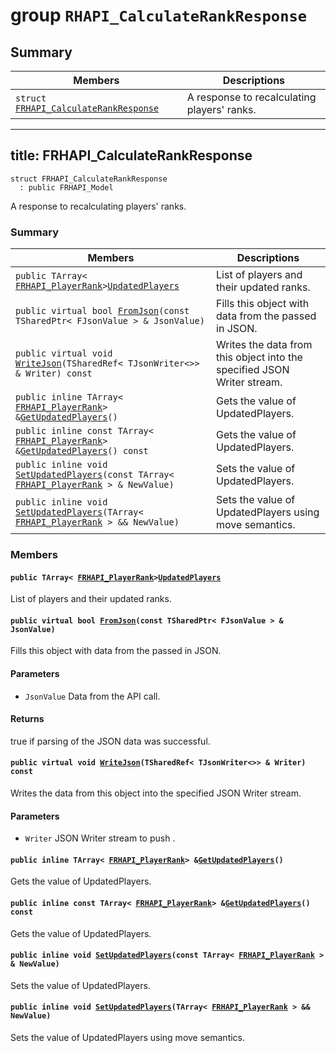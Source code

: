 # group `RHAPI_CalculateRankResponse` <a id="group__RHAPI__CalculateRankResponse"></a>

## Summary

 Members                        | Descriptions                                
--------------------------------|---------------------------------------------
`struct `[`FRHAPI_CalculateRankResponse`](#structFRHAPI__CalculateRankResponse) | A response to recalculating players&#39; ranks.

---
title: FRHAPI_CalculateRankResponse
---

```
struct FRHAPI_CalculateRankResponse
  : public FRHAPI_Model
```

A response to recalculating players&#39; ranks.

### Summary

 Members                        | Descriptions                                
--------------------------------|---------------------------------------------
`public TArray< `[`FRHAPI_PlayerRank`](RHAPI_PlayerRank.md#structFRHAPI__PlayerRank)` > `[`UpdatedPlayers`](#structFRHAPI__CalculateRankResponse_1a63d2245aaf9f6f1f399a0aa7593fbf9f) | List of players and their updated ranks.
`public virtual bool `[`FromJson`](#structFRHAPI__CalculateRankResponse_1a77a5a28a9b45ec7c6d4f0bcd222a8033)`(const TSharedPtr< FJsonValue > & JsonValue)` | Fills this object with data from the passed in JSON.
`public virtual void `[`WriteJson`](#structFRHAPI__CalculateRankResponse_1abf3e5e75c87c5138ccf292cf18012958)`(TSharedRef< TJsonWriter<>> & Writer) const` | Writes the data from this object into the specified JSON Writer stream.
`public inline TArray< `[`FRHAPI_PlayerRank`](RHAPI_PlayerRank.md#structFRHAPI__PlayerRank)` > & `[`GetUpdatedPlayers`](#structFRHAPI__CalculateRankResponse_1adacc1d08d692e54e615637a58e6e56c3)`()` | Gets the value of UpdatedPlayers.
`public inline const TArray< `[`FRHAPI_PlayerRank`](RHAPI_PlayerRank.md#structFRHAPI__PlayerRank)` > & `[`GetUpdatedPlayers`](#structFRHAPI__CalculateRankResponse_1ac6c282f4b73c6f54f6a066c70500d2d4)`() const` | Gets the value of UpdatedPlayers.
`public inline void `[`SetUpdatedPlayers`](#structFRHAPI__CalculateRankResponse_1a871bc5b64aa0047ca6ccb7ec492e609c)`(const TArray< `[`FRHAPI_PlayerRank`](RHAPI_PlayerRank.md#structFRHAPI__PlayerRank)` > & NewValue)` | Sets the value of UpdatedPlayers.
`public inline void `[`SetUpdatedPlayers`](#structFRHAPI__CalculateRankResponse_1a237953ae0610b97b725406f4bd993040)`(TArray< `[`FRHAPI_PlayerRank`](RHAPI_PlayerRank.md#structFRHAPI__PlayerRank)` > && NewValue)` | Sets the value of UpdatedPlayers using move semantics.

### Members

#### `public TArray< `[`FRHAPI_PlayerRank`](RHAPI_PlayerRank.md#structFRHAPI__PlayerRank)` > `[`UpdatedPlayers`](#structFRHAPI__CalculateRankResponse_1a63d2245aaf9f6f1f399a0aa7593fbf9f) <a id="structFRHAPI__CalculateRankResponse_1a63d2245aaf9f6f1f399a0aa7593fbf9f"></a>

List of players and their updated ranks.

#### `public virtual bool `[`FromJson`](#structFRHAPI__CalculateRankResponse_1a77a5a28a9b45ec7c6d4f0bcd222a8033)`(const TSharedPtr< FJsonValue > & JsonValue)` <a id="structFRHAPI__CalculateRankResponse_1a77a5a28a9b45ec7c6d4f0bcd222a8033"></a>

Fills this object with data from the passed in JSON.

#### Parameters
* `JsonValue` Data from the API call.

#### Returns
true if parsing of the JSON data was successful.

#### `public virtual void `[`WriteJson`](#structFRHAPI__CalculateRankResponse_1abf3e5e75c87c5138ccf292cf18012958)`(TSharedRef< TJsonWriter<>> & Writer) const` <a id="structFRHAPI__CalculateRankResponse_1abf3e5e75c87c5138ccf292cf18012958"></a>

Writes the data from this object into the specified JSON Writer stream.

#### Parameters
* `Writer` JSON Writer stream to push .

#### `public inline TArray< `[`FRHAPI_PlayerRank`](RHAPI_PlayerRank.md#structFRHAPI__PlayerRank)` > & `[`GetUpdatedPlayers`](#structFRHAPI__CalculateRankResponse_1adacc1d08d692e54e615637a58e6e56c3)`()` <a id="structFRHAPI__CalculateRankResponse_1adacc1d08d692e54e615637a58e6e56c3"></a>

Gets the value of UpdatedPlayers.

#### `public inline const TArray< `[`FRHAPI_PlayerRank`](RHAPI_PlayerRank.md#structFRHAPI__PlayerRank)` > & `[`GetUpdatedPlayers`](#structFRHAPI__CalculateRankResponse_1ac6c282f4b73c6f54f6a066c70500d2d4)`() const` <a id="structFRHAPI__CalculateRankResponse_1ac6c282f4b73c6f54f6a066c70500d2d4"></a>

Gets the value of UpdatedPlayers.

#### `public inline void `[`SetUpdatedPlayers`](#structFRHAPI__CalculateRankResponse_1a871bc5b64aa0047ca6ccb7ec492e609c)`(const TArray< `[`FRHAPI_PlayerRank`](RHAPI_PlayerRank.md#structFRHAPI__PlayerRank)` > & NewValue)` <a id="structFRHAPI__CalculateRankResponse_1a871bc5b64aa0047ca6ccb7ec492e609c"></a>

Sets the value of UpdatedPlayers.

#### `public inline void `[`SetUpdatedPlayers`](#structFRHAPI__CalculateRankResponse_1a237953ae0610b97b725406f4bd993040)`(TArray< `[`FRHAPI_PlayerRank`](RHAPI_PlayerRank.md#structFRHAPI__PlayerRank)` > && NewValue)` <a id="structFRHAPI__CalculateRankResponse_1a237953ae0610b97b725406f4bd993040"></a>

Sets the value of UpdatedPlayers using move semantics.

